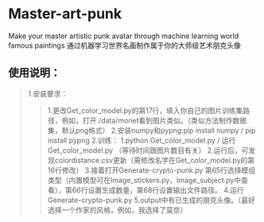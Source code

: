 # Master-art-punk
 Make your master artistic punk avatar through machine learning world famous paintings
 通过机器学习世界名画制作属于你的大师级艺术朋克头像
 
## 使用说明：
>1.安装要求：
>> 1.更改Get_color_model.py的第17行，填入你自己的图片训练集路径，例如，打开./data/monet看到图片类似。（类似方法制作数据集，默认png格式）
>> 2.安装numpy和pypng:pip install numpy / pip install pypng
>2.训练：
>> 1.python Get_color_model.py / 运行 Get_color_model.py （等待时间跟图片数目有关）
>> 2.运行后，可发现colordistance.csv更新（需修改名字在Get_color_model.py的第16行修改）
>> 3.接着打开Generate-crypto-punk.py 第65行选择模组类型（内置模型可在Image_stickers.py，Image_subject.py中查看），第66行设置生成数量，第68行设置输出文件路径。
>> 4.运行Generate-crypto-punk.py
>> 5.output中有已生成的朋克头像。（最好选择一个作家的风格，例如，我选择了莫奈）